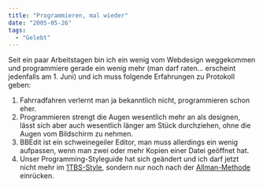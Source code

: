```yaml
---
title: "Programmieren, mal wieder"
date: "2005-05-26"
tags:
  - "Gelebt"
---
```


Seit ein paar Arbeitstagen bin ich ein wenig vom Webdesign weggekommen und programmiere gerade ein wenig mehr (man darf raten... erscheint jedenfalls am 1. Juni) und ich muss folgende Erfahrungen zu Protokoll geben:

1. Fahrradfahren verlernt man ja bekanntlich nicht, programmieren schon eher.
2. Programmieren strengt die Augen wesentlich mehr an als designen, lässt sich aber auch wesentlich länger am Stück durchziehen, ohne die Augen vom Bildschirm zu nehmen.
3. BBEdit ist ein schweinegeiler Editor, man muss allerdings ein wenig aufpassen, wenn man zwei oder mehr Kopien einer Datei geöffnet hat.
4. Unser Programming-Styleguide hat sich geändert und ich darf jetzt nicht mehr im [1TBS-Style](http://de.wikipedia.org/wiki/Einrückungsstil#K.26R_.2F_1TBS_.2F_UNIX_.2F_.22West_Coast.22_.2F_Java), sondern nur noch nach der [Allman-Methode](http://de.wikipedia.org/wiki/Einrückungsstil#Allman_.2F_BSD_.2F_.22East_Coast.22) einrücken.
